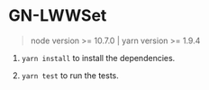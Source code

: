 # GN-LWWSet

> node version >= 10.7.0 | yarn version >= 1.9.4

1. `yarn install` to install the dependencies.

2. `yarn test` to run the tests.

